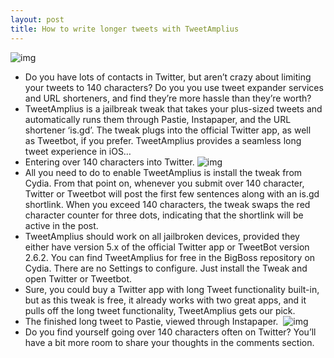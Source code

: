 ```yaml
---
layout: post
title: How to write longer tweets with TweetAmplius
---
```

![img](http://media.idownloadblog.com/wp-content/uploads/2013/01/tweetamplius-link-e1359481034441.jpg)
* Do you have lots of contacts in Twitter, but aren’t crazy about limiting your tweets to 140 characters? Do you you use tweet expander services and URL shorteners, and find they’re more hassle than they’re worth?
* TweetAmplius is a jailbreak tweak that takes your plus-sized tweets and automatically runs them through Pastie, Instapaper, and the URL shortener ‘is.gd’. The tweak plugs into the official Twitter app, as well as Tweetbot, if you prefer. TweetAmplius provides a seamless long tweet experience in iOS…
* Entering over 140 characters into Twitter.
![img](http://media.idownloadblog.com/wp-content/uploads/2013/01/tweetamplius-new.jpg)
* All you need to do to enable TweetAmplius is install the tweak from Cydia. From that point on, whenever you submit over 140 character, Twitter or Tweetbot will post the first few sentences along with an is.gd shortlink. When you exceed 140 characters, the tweak swaps the red character counter for three dots, indicating that the shortlink will be active in the post.
* TweetAmplius should work on all jailbroken devices, provided they either have version 5.x of the official Twitter app or TweetBot version 2.6.2. You can find TweetAmplius for free in the BigBoss repository on Cydia. There are no Settings to configure. Just install the Tweak and open Twitter or Tweetbot.
* Sure, you could buy a Twitter app with long Tweet functionality built-in, but as this tweak is free, it already works with two great apps, and it pulls off the long tweet functionality, TweetAmplius gets our pick.
* The finished long tweet to Pastie, viewed through Instapaper. 
![img](http://media.idownloadblog.com/wp-content/uploads/2013/01/tweetamplius-instapaper.jpg)
* Do you find yourself going over 140 characters often on Twitter? You’ll have a bit more room to share your thoughts in the comments section.

